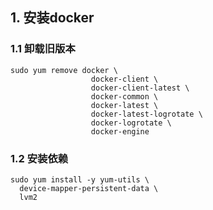 ## 1. 安装docker
### 1.1 卸载旧版本
```linux
sudo yum remove docker \
                  docker-client \
                  docker-client-latest \
                  docker-common \
                  docker-latest \
                  docker-latest-logrotate \
                  docker-logrotate \
                  docker-engine
```
### 1.2 安装依赖
```linux
sudo yum install -y yum-utils \
  device-mapper-persistent-data \
  lvm2
```

